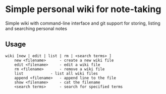 # Simple personal wiki for note-taking

Simple wiki with command-line interface and git support for storing,
listing and searching personal notes

## Usage

	wiki [new | edit | list | rm | <search terms> ]
		new <filename>		- create a new wiki file
		edit <filename>		- edit a wiki file
		rm <filename>		- remove a wiki file
		list			- list all wiki files
		append <filename>	- append line to the file
		show <filename>		- cat the filename
		<search terms>		- search for specified terms

